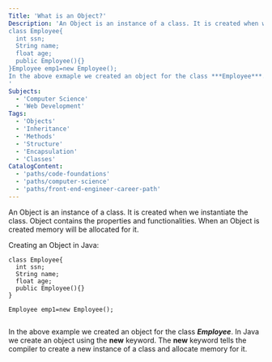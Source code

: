 ```yaml
---
Title: 'What is an Object?'
Description: 'An Object is an instance of a class. It is created when we instantiate the class. Object contains the properties and functionalities. When an Object is created memory will be allocated for it.Creating an Object in Java:
class Employee{
  int ssn;
  String name;
  float age;
  public Employee(){}
}Employee emp1=new Employee();
In the above exmaple we created an object for the class ***Employee***. In Java we create a new object using new keyword. The new keyword tells the compiler to create a new instance of a class and allocate memory for it.
'
Subjects:
  - 'Computer Science'
  - 'Web Development'
Tags:
  - 'Objects'
  - 'Inheritance'
  - 'Methods'
  - 'Structure'
  - 'Encapsulation'
  - 'Classes'
CatalogContent:
  - 'paths/code-foundations'
  - 'paths/computer-science'
  - 'paths/front-end-engineer-career-path'
---
```


An Object is an instance of a class. It is created when we instantiate the class. Object contains the properties and functionalities. When an Object is created memory will be allocated for it.

Creating an Object in Java:

```
class Employee{
  int ssn;
  String name;
  float age;
  public Employee(){}
}

Employee emp1=new Employee();


```

In the above example we created an object for the class **_Employee_**. In Java we create an object using the **new** keyword. The **new** keyword tells the compiler to create a new instance of a class and allocate memory for it.
